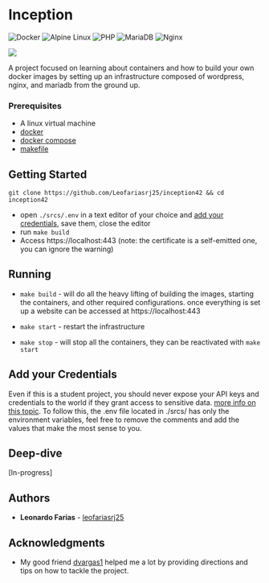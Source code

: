 # Inception
![Docker](https://img.shields.io/badge/docker-%230db7ed.svg?style=for-the-badge&logo=docker&logoColor=white)
![Alpine Linux](https://img.shields.io/badge/Alpine_Linux-%230D597F.svg?style=for-the-badge&logo=alpine-linux&logoColor=white)
![PHP](https://img.shields.io/badge/php-%23777BB4.svg?style=for-the-badge&logo=php&logoColor=white)
![MariaDB](https://img.shields.io/badge/MariaDB-003545?style=for-the-badge&logo=mariadb&logoColor=white)
![Nginx](https://img.shields.io/badge/nginx-%23009639.svg?style=for-the-badge&logo=nginx&logoColor=white)

<img src="https://deploybot.com/assets/guides/_740x345_crop_center-center/docker-head-big@2x.png">

A project focused on learning about containers and how to build your own docker images by setting up an infrastructure composed of wordpress, nginx, and mariadb from the ground up.

### Prerequisites

- A linux virtual machine
- [docker](https://www.docker.com/)
- [docker compose](https://docs.docker.com/compose/)
- [makefile](https://www.gnu.org/software/make/)

## Getting Started

```git
git clone https://github.com/Leofariasrj25/inception42 && cd inception42
```
- open `./srcs/.env` in a text editor of your choice and [add your credentials](#credentials), save them, close the editor
- run `make build` 
- Access https://localhost:443 (note: the certificate is a self-emitted one, you can ignore the warning)

## Running

- `make build` - will do all the heavy lifting of building the images, starting the containers, and other required configurations.
once everything is set up a website can be accessed at https://localhost:443

- `make start` - restart the infrastructure

- `make stop` - will stop all the containers, they can be reactivated with `make start`

## <a id="credentials"> Add your Credentials
Even if this is a student project, you should never expose your API keys and credentials to the world if they grant access to sensitive data. [more info on this topic](https://www.freecodecamp.org/news/how-to-securely-store-api-keys-4ff3ea19ebda).
To follow this, the .env file located in ./srcs/ has only the environment variables, feel free to remove the comments and add the values that make the most sense to you.

## Deep-dive

[In-progress]

## Authors

  - **Leonardo Farias** -
    [leofariasrj25](https://github.com/Leofariasrj25/)


## Acknowledgments

  - My good friend [dvargas1](https://github.com/dvargas1) helped me a lot by providing directions and tips on how to tackle the project. 
